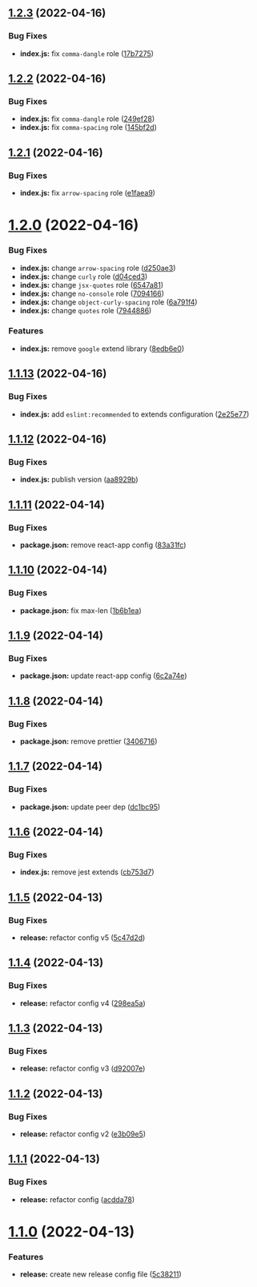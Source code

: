 ## [1.2.3](https://github.com/JanSzewczyk/eslint-config-szum-tech/compare/v1.2.2...v1.2.3) (2022-04-16)


### Bug Fixes

* **index.js:** fix `comma-dangle` role ([17b7275](https://github.com/JanSzewczyk/eslint-config-szum-tech/commit/17b727552a14de54594c439f42d771340841ba73))

## [1.2.2](https://github.com/JanSzewczyk/eslint-config-szum-tech/compare/v1.2.1...v1.2.2) (2022-04-16)


### Bug Fixes

* **index.js:** fix `comma-dangle` role ([249ef28](https://github.com/JanSzewczyk/eslint-config-szum-tech/commit/249ef2817382a53a016a0efacd79d56c239089d1))
* **index.js:** fix `comma-spacing` role ([145bf2d](https://github.com/JanSzewczyk/eslint-config-szum-tech/commit/145bf2d27023c1e7fc66c62c646d6f35825ab2a5))

## [1.2.1](https://github.com/JanSzewczyk/eslint-config-szum-tech/compare/v1.2.0...v1.2.1) (2022-04-16)


### Bug Fixes

* **index.js:** fix `arrow-spacing` role ([e1faea9](https://github.com/JanSzewczyk/eslint-config-szum-tech/commit/e1faea929ac80b08c840ba92f13c45fe028d4b14))

# [1.2.0](https://github.com/JanSzewczyk/eslint-config-szum-tech/compare/v1.1.13...v1.2.0) (2022-04-16)


### Bug Fixes

* **index.js:** change `arrow-spacing` role ([d250ae3](https://github.com/JanSzewczyk/eslint-config-szum-tech/commit/d250ae3b964963d32f875ee80a8626d3ff9572ac))
* **index.js:** change `curly` role ([d04ced3](https://github.com/JanSzewczyk/eslint-config-szum-tech/commit/d04ced3124c77bb14c73a93502ecaa3c937c460b))
* **index.js:** change `jsx-quotes` role ([6547a81](https://github.com/JanSzewczyk/eslint-config-szum-tech/commit/6547a810665ceeece618c21ac39e7eab74021007))
* **index.js:** change `no-console` role ([7094166](https://github.com/JanSzewczyk/eslint-config-szum-tech/commit/709416610b8701c6691b0f69a6b3dc60595dd4ec))
* **index.js:** change `object-curly-spacing` role ([6a791f4](https://github.com/JanSzewczyk/eslint-config-szum-tech/commit/6a791f43bff96ab94c230fe5dfe71793a8afeaac))
* **index.js:** change `quotes` role ([7944886](https://github.com/JanSzewczyk/eslint-config-szum-tech/commit/7944886bb3b554f6be30859887a10daec15b6483))


### Features

* **index.js:** remove `google` extend library ([8edb6e0](https://github.com/JanSzewczyk/eslint-config-szum-tech/commit/8edb6e0eb5f83a7b0302383ea99dabb0269f30e2))

## [1.1.13](https://github.com/JanSzewczyk/eslint-config-szum-tech/compare/v1.1.12...v1.1.13) (2022-04-16)


### Bug Fixes

* **index.js:** add `eslint:recommended` to extends configuration ([2e25e77](https://github.com/JanSzewczyk/eslint-config-szum-tech/commit/2e25e773a29f58836041d165aeace6efa9017f07))

## [1.1.12](https://github.com/JanSzewczyk/eslint-config-szum-tech/compare/v1.1.11...v1.1.12) (2022-04-16)


### Bug Fixes

* **index.js:** publish version ([aa8929b](https://github.com/JanSzewczyk/eslint-config-szum-tech/commit/aa8929b35abb607815ed172e1b66a03cdc7d8fb9))

## [1.1.11](https://github.com/JanSzewczyk/eslint-config-szum-tech/compare/v1.1.10...v1.1.11) (2022-04-14)


### Bug Fixes

* **package.json:** remove react-app config ([83a31fc](https://github.com/JanSzewczyk/eslint-config-szum-tech/commit/83a31fccfe7c6511ff6d25c8c7531272c48f1c36))

## [1.1.10](https://github.com/JanSzewczyk/eslint-config-szum-tech/compare/v1.1.9...v1.1.10) (2022-04-14)


### Bug Fixes

* **package.json:** fix max-len ([1b6b1ea](https://github.com/JanSzewczyk/eslint-config-szum-tech/commit/1b6b1ea89f01774ba7391be29f8f7c5391da72b6))

## [1.1.9](https://github.com/JanSzewczyk/eslint-config-szum-tech/compare/v1.1.8...v1.1.9) (2022-04-14)


### Bug Fixes

* **package.json:** update react-app config ([6c2a74e](https://github.com/JanSzewczyk/eslint-config-szum-tech/commit/6c2a74eebe8fd13826c54254a50be38cbbb98ae1))

## [1.1.8](https://github.com/JanSzewczyk/eslint-config-szum-tech/compare/v1.1.7...v1.1.8) (2022-04-14)


### Bug Fixes

* **package.json:** remove prettier ([3406716](https://github.com/JanSzewczyk/eslint-config-szum-tech/commit/34067162de3b1421684ec7f460e7be33da652279))

## [1.1.7](https://github.com/JanSzewczyk/eslint-config-szum-tech/compare/v1.1.6...v1.1.7) (2022-04-14)


### Bug Fixes

* **package.json:** update peer dep ([dc1bc95](https://github.com/JanSzewczyk/eslint-config-szum-tech/commit/dc1bc958f2b9dd6c72c65111948db7c781a00ea9))

## [1.1.6](https://github.com/JanSzewczyk/eslint-config-szum-tech/compare/v1.1.5...v1.1.6) (2022-04-14)


### Bug Fixes

* **index.js:** remove jest extends ([cb753d7](https://github.com/JanSzewczyk/eslint-config-szum-tech/commit/cb753d738e2a616fb42293c542403ec061fc6dcc))

## [1.1.5](https://github.com/JanSzewczyk/eslint-config-szum-tech/compare/v1.1.4...v1.1.5) (2022-04-13)


### Bug Fixes

* **release:** refactor config v5 ([5c47d2d](https://github.com/JanSzewczyk/eslint-config-szum-tech/commit/5c47d2dfceaf552ea1ba957e086081d9071834d9))

## [1.1.4](https://github.com/JanSzewczyk/eslint-config-szum-tech/compare/v1.1.3...v1.1.4) (2022-04-13)


### Bug Fixes

* **release:** refactor config v4 ([298ea5a](https://github.com/JanSzewczyk/eslint-config-szum-tech/commit/298ea5a9e7a8ce1dc431963c88dfe30b1f343e7f))

## [1.1.3](https://github.com/JanSzewczyk/eslint-config-szum-tech/compare/v1.1.2...v1.1.3) (2022-04-13)


### Bug Fixes

* **release:** refactor config v3 ([d92007e](https://github.com/JanSzewczyk/eslint-config-szum-tech/commit/d92007e651a55c2fdd0ad8361e85d0a5c4668a7d))

## [1.1.2](https://github.com/JanSzewczyk/eslint-config-szum-tech/compare/v1.1.1...v1.1.2) (2022-04-13)


### Bug Fixes

* **release:** refactor config v2 ([e3b09e5](https://github.com/JanSzewczyk/eslint-config-szum-tech/commit/e3b09e576046532373c0ea79375b210fd3a0abc7))

## [1.1.1](https://github.com/JanSzewczyk/eslint-config-szum-tech/compare/v1.1.0...v1.1.1) (2022-04-13)


### Bug Fixes

* **release:** refactor config ([acdda78](https://github.com/JanSzewczyk/eslint-config-szum-tech/commit/acdda78525882cb283873215d776ffa21b0c976a))

# [1.1.0](https://github.com/JanSzewczyk/eslint-config-szum-tech/compare/v1.0.9...v1.1.0) (2022-04-13)


### Features

* **release:** create new release config file ([5c38211](https://github.com/JanSzewczyk/eslint-config-szum-tech/commit/5c382119fa6d42bba660ddf10d2bf7507f697eb3))
